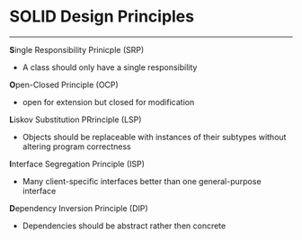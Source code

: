 

# SOLID Design Principles
---
**S**ingle Responsibility Prinicple (SRP)
   - A class should only have a single responsibility
   
**O**pen-Closed Principle (OCP)
   - open for extension but closed for modification
   
**L**iskov Substitution PRrinciple (LSP)
   - Objects should be replaceable with instances of their subtypes without altering program correctness
   
**I**nterface Segregation Principle (ISP)
   - Many client-specific interfaces better than one general-purpose interface
   
**D**ependency Inversion Principle (DIP)
   - Dependencies should be abstract rather then concrete
